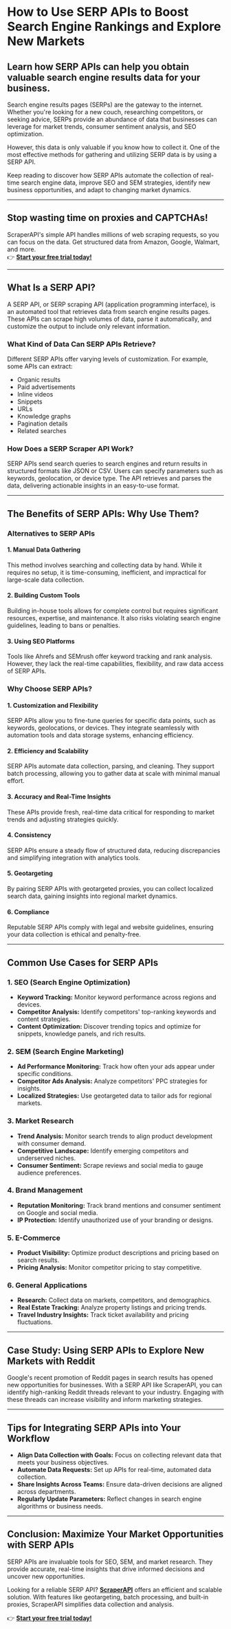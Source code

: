 # How to Use SERP APIs to Boost Search Engine Rankings and Explore New Markets

## Learn how SERP APIs can help you obtain valuable search engine results data for your business.

Search engine results pages (SERPs) are the gateway to the internet. Whether you're looking for a new couch, researching competitors, or seeking advice, SERPs provide an abundance of data that businesses can leverage for market trends, consumer sentiment analysis, and SEO optimization.

However, this data is only valuable if you know how to collect it. One of the most effective methods for gathering and utilizing SERP data is by using a SERP API.

Keep reading to discover how SERP APIs automate the collection of real-time search engine data, improve SEO and SEM strategies, identify new business opportunities, and adapt to changing market dynamics.

---

## Stop wasting time on proxies and CAPTCHAs!  
ScraperAPI's simple API handles millions of web scraping requests, so you can focus on the data. Get structured data from Amazon, Google, Walmart, and more.  
👉 [**Start your free trial today!**](https://bit.ly/Scraperapi)

---

## What Is a SERP API?

A SERP API, or SERP scraping API (application programming interface), is an automated tool that retrieves data from search engine results pages. These APIs can scrape high volumes of data, parse it automatically, and customize the output to include only relevant information.

### What Kind of Data Can SERP APIs Retrieve?

Different SERP APIs offer varying levels of customization. For example, some APIs can extract:

- Organic results
- Paid advertisements
- Inline videos
- Snippets
- URLs
- Knowledge graphs
- Pagination details
- Related searches

### How Does a SERP Scraper API Work?

SERP APIs send search queries to search engines and return results in structured formats like JSON or CSV. Users can specify parameters such as keywords, geolocation, or device type. The API retrieves and parses the data, delivering actionable insights in an easy-to-use format.

---

## The Benefits of SERP APIs: Why Use Them?

### Alternatives to SERP APIs

#### 1. Manual Data Gathering
This method involves searching and collecting data by hand. While it requires no setup, it is time-consuming, inefficient, and impractical for large-scale data collection.

#### 2. Building Custom Tools
Building in-house tools allows for complete control but requires significant resources, expertise, and maintenance. It also risks violating search engine guidelines, leading to bans or penalties.

#### 3. Using SEO Platforms
Tools like Ahrefs and SEMrush offer keyword tracking and rank analysis. However, they lack the real-time capabilities, flexibility, and raw data access of SERP APIs.

### Why Choose SERP APIs?

#### 1. Customization and Flexibility
SERP APIs allow you to fine-tune queries for specific data points, such as keywords, geolocations, or devices. They integrate seamlessly with automation tools and data storage systems, enhancing efficiency.

#### 2. Efficiency and Scalability
SERP APIs automate data collection, parsing, and cleaning. They support batch processing, allowing you to gather data at scale with minimal manual effort.

#### 3. Accuracy and Real-Time Insights
These APIs provide fresh, real-time data critical for responding to market trends and adjusting strategies quickly.

#### 4. Consistency
SERP APIs ensure a steady flow of structured data, reducing discrepancies and simplifying integration with analytics tools.

#### 5. Geotargeting
By pairing SERP APIs with geotargeted proxies, you can collect localized search data, gaining insights into regional market dynamics.

#### 6. Compliance
Reputable SERP APIs comply with legal and website guidelines, ensuring your data collection is ethical and penalty-free.

---

## Common Use Cases for SERP APIs

### 1. SEO (Search Engine Optimization)
- **Keyword Tracking:** Monitor keyword performance across regions and devices.
- **Competitor Analysis:** Identify competitors' top-ranking keywords and content strategies.
- **Content Optimization:** Discover trending topics and optimize for snippets, knowledge panels, and rich results.

### 2. SEM (Search Engine Marketing)
- **Ad Performance Monitoring:** Track how often your ads appear under specific conditions.
- **Competitor Ads Analysis:** Analyze competitors' PPC strategies for insights.
- **Localized Strategies:** Use geotargeted data to tailor ads for regional markets.

### 3. Market Research
- **Trend Analysis:** Monitor search trends to align product development with consumer demand.
- **Competitive Landscape:** Identify emerging competitors and underserved niches.
- **Consumer Sentiment:** Scrape reviews and social media to gauge audience preferences.

### 4. Brand Management
- **Reputation Monitoring:** Track brand mentions and consumer sentiment on Google and social media.
- **IP Protection:** Identify unauthorized use of your branding or designs.

### 5. E-Commerce
- **Product Visibility:** Optimize product descriptions and pricing based on search results.
- **Pricing Analysis:** Monitor competitor pricing to stay competitive.

### 6. General Applications
- **Research:** Collect data on markets, competitors, and demographics.
- **Real Estate Tracking:** Analyze property listings and pricing trends.
- **Travel Industry Insights:** Track ticket availability and pricing fluctuations.

---

## Case Study: Using SERP APIs to Explore New Markets with Reddit

Google's recent promotion of Reddit pages in search results has opened new opportunities for businesses. With a SERP API like ScraperAPI, you can identify high-ranking Reddit threads relevant to your industry. Engaging with these threads can increase visibility and inform marketing strategies.

---

## Tips for Integrating SERP APIs into Your Workflow

- **Align Data Collection with Goals:** Focus on collecting relevant data that meets your business objectives.
- **Automate Data Requests:** Set up APIs for real-time, automated data collection.
- **Share Insights Across Teams:** Ensure data-driven decisions are aligned across departments.
- **Regularly Update Parameters:** Reflect changes in search engine algorithms or business needs.

---

## Conclusion: Maximize Your Market Opportunities with SERP APIs

SERP APIs are invaluable tools for SEO, SEM, and market research. They provide accurate, real-time insights that drive informed decisions and uncover new opportunities.

Looking for a reliable SERP API? **[ScraperAPI](https://bit.ly/Scraperapi)** offers an efficient and scalable solution. With features like geotargeting, batch processing, and built-in proxies, ScraperAPI simplifies data collection and analysis.

👉 [**Start your free trial today!**](https://bit.ly/Scraperapi)
